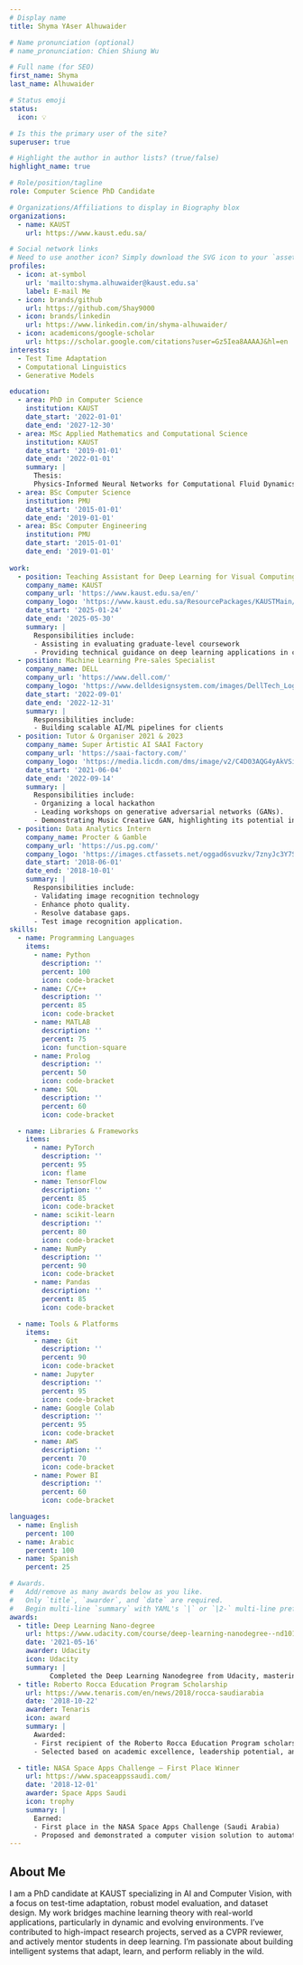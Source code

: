 ```yaml
---
# Display name
title: Shyma YAser Alhuwaider

# Name pronunciation (optional)
# name_pronunciation: Chien Shiung Wu

# Full name (for SEO)
first_name: Shyma
last_name: Alhuwaider

# Status emoji
status:
  icon: 💡

# Is this the primary user of the site?
superuser: true

# Highlight the author in author lists? (true/false)
highlight_name: true

# Role/position/tagline
role: Computer Science PhD Candidate

# Organizations/Affiliations to display in Biography blox
organizations:
  - name: KAUST
    url: https://www.kaust.edu.sa/

# Social network links
# Need to use another icon? Simply download the SVG icon to your `assets/media/icons/` folder.
profiles:
  - icon: at-symbol
    url: 'mailto:shyma.alhuwaider@kaust.edu.sa'
    label: E-mail Me
  - icon: brands/github
    url: https://github.com/Shay9000
  - icon: brands/linkedin
    url: https://www.linkedin.com/in/shyma-alhuwaider/
  - icon: academicons/google-scholar
    url: https://scholar.google.com/citations?user=Gz5Iea8AAAAJ&hl=en
interests:
  - Test Time Adaptation
  - Computational Linguistics
  - Generative Models

education:
  - area: PhD in Computer Science
    institution: KAUST
    date_start: '2022-01-01'
    date_end: '2027-12-30'
  - area: MSc Applied Mathematics and Computational Science
    institution: KAUST
    date_start: '2019-01-01'
    date_end: '2022-01-01'
    summary: |
      Thesis:
      Physics-Informed Neural Networks for Computational Fluid Dynamics
  - area: BSc Computer Science 
    institution: PMU
    date_start: '2015-01-01'
    date_end: '2019-01-01'
  - area: BSc Computer Engineering 
    institution: PMU
    date_start: '2015-01-01'
    date_end: '2019-01-01'
    
work:
  - position: Teaching Assistant for Deep Learning for Visual Computing course
    company_name: KAUST
    company_url: 'https://www.kaust.edu.sa/en/'
    company_logo: 'https://www.kaust.edu.sa/ResourcePackages/KAUSTMain/assets/dist/images/kaust-logo.svg'
    date_start: '2025-01-24'
    date_end: '2025-05-30'
    summary: |
      Responsibilities include:
      - Assisting in evaluating graduate-level coursework
      - Providing technical guidance on deep learning applications in computer vision
  - position: Machine Learning Pre-sales Specialist 
    company_name: DELL
    company_url: 'https://www.dell.com/'
    company_logo: 'https://www.delldesignsystem.com/images/DellTech_Logo_mobile.svg'
    date_start: '2022-09-01'
    date_end: '2022-12-31'
    summary: |
      Responsibilities include:
      - Building scalable AI/ML pipelines for clients
  - position: Tutor & Organiser 2021 & 2023
    company_name: Super Artistic AI SAAI Factory
    company_url: 'https://saai-factory.com/'
    company_logo: 'https://media.licdn.com/dms/image/v2/C4D03AQG4yAkVSiQ6TA/profile-displayphoto-shrink_400_400/profile-displayphoto-shrink_400_400/0/1622191872859?e=1752105600&v=beta&t=HnISRMt8WesJeAXOPL8f-Fw-6IslRyriLvCWhY38byc'
    date_start: '2021-06-04'
    date_end: '2022-09-14'
    summary: |
      Responsibilities include:
      - Organizing a local hackathon
      - Leading workshops on generative adversarial networks (GANs). 
      - Demonstrating Music Creative GAN, highlighting its potential in art and creativity.
  - position: Data Analytics Intern 
    company_name: Procter & Gamble
    company_url: 'https://us.pg.com/'
    company_logo: 'https://images.ctfassets.net/oggad6svuzkv/7znyJc3Y7SecEoKSYKWoaQ/4a24e9015c360799cfb072adcd92cc5e/P_G_Logo_RGB.svg'
    date_start: '2018-06-01'
    date_end: '2018-10-01'
    summary: |
      Responsibilities include:
      - Validating image recognition technology
      - Enhance photo quality. 
      - Resolve database gaps. 
      - Test image recognition application.
skills:
  - name: Programming Languages
    items:
      - name: Python
        description: ''
        percent: 100
        icon: code-bracket
      - name: C/C++
        description: ''
        percent: 85
        icon: code-bracket
      - name: MATLAB
        description: ''
        percent: 75
        icon: function-square
      - name: Prolog
        description: ''
        percent: 50
        icon: code-bracket
      - name: SQL
        description: ''
        percent: 60
        icon: code-bracket

  - name: Libraries & Frameworks
    items:
      - name: PyTorch
        description: ''
        percent: 95
        icon: flame
      - name: TensorFlow
        description: ''
        percent: 85
        icon: code-bracket
      - name: scikit-learn
        description: ''
        percent: 80
        icon: code-bracket
      - name: NumPy
        description: ''
        percent: 90
        icon: code-bracket
      - name: Pandas
        description: ''
        percent: 85
        icon: code-bracket

  - name: Tools & Platforms
    items:
      - name: Git
        description: ''
        percent: 90
        icon: code-bracket
      - name: Jupyter
        description: ''
        percent: 95
        icon: code-bracket
      - name: Google Colab
        description: ''
        percent: 95
        icon: code-bracket
      - name: AWS
        description: ''
        percent: 70
        icon: code-bracket
      - name: Power BI
        description: ''
        percent: 60
        icon: code-bracket

languages:
  - name: English
    percent: 100
  - name: Arabic
    percent: 100
  - name: Spanish
    percent: 25

# Awards.
#   Add/remove as many awards below as you like.
#   Only `title`, `awarder`, and `date` are required.
#   Begin multi-line `summary` with YAML's `|` or `|2-` multi-line prefix and indent 2 spaces below.
awards:
  - title: Deep Learning Nano-degree 
    url: https://www.udacity.com/course/deep-learning-nanodegree--nd101
    date: '2021-05-16'
    awarder: Udacity
    icon: Udacity
    summary: |
          Completed the Deep Learning Nanodegree from Udacity, mastering key deep learning architectures including MLPs, RNNs, Transformers, and GANs. Gained hands-on experience designing, building, and deploying end-to-end deep learning solutions. Implemented advanced models from scratch, optimized neural networks, and applied them to real-world applications, demonstrating a solid understanding of both foundational and state-of-the-art techniques in the field.
  - title: Roberto Rocca Education Program Scholarship
    url: https://www.tenaris.com/en/news/2018/rocca-saudiarabia
    date: '2018-10-22'
    awarder: Tenaris
    icon: award
    summary: |
      Awarded:
      - First recipient of the Roberto Rocca Education Program scholarship in the Middle East
      - Selected based on academic excellence, leadership potential, and commitment to innovation in engineering and technology

  - title: NASA Space Apps Challenge – First Place Winner
    url: https://www.spaceappssaudi.com/
    date: '2018-12-01'
    awarder: Space Apps Saudi
    icon: trophy
    summary: |
      Earned:
      - First place in the NASA Space Apps Challenge (Saudi Arabia)
      - Proposed and demonstrated a computer vision solution to automatically detect defects in space shuttle components using image analysis
---
```


## About Me

I am a PhD candidate at KAUST specializing in AI and Computer Vision, with a focus on test-time adaptation, robust model evaluation, and dataset design. 
My work bridges machine learning theory with real-world applications, particularly in dynamic and evolving environments. 
I’ve contributed to high-impact research projects, served as a CVPR reviewer, and actively mentor students in deep learning. 
I’m passionate about building intelligent systems that adapt, learn, and perform reliably in the wild.